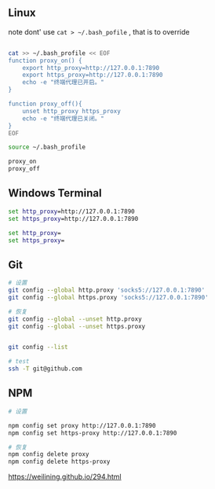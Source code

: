 
## Linux
note dont' use `cat > ~/.bash_pofile` , that is to override

```bash

cat >> ~/.bash_profile << EOF
function proxy_on() {
    export http_proxy=http://127.0.0.1:7890
    export https_proxy=http://127.0.0.1:7890
    echo -e "终端代理已开启。"
}

function proxy_off(){
    unset http_proxy https_proxy
    echo -e "终端代理已关闭。"
}
EOF

source ~/.bash_profile

proxy_on
proxy_off
```


## Windows Terminal

```cmd
set http_proxy=http://127.0.0.1:7890
set https_proxy=http://127.0.0.1:7890

set http_proxy=  
set https_proxy=
```


## Git

```bash
# 设置
git config --global http.proxy 'socks5://127.0.0.1:7890' 
git config --global https.proxy 'socks5://127.0.0.1:7890'

# 恢复
git config --global --unset http.proxy
git config --global --unset https.proxy


git config --list

# test
ssh -T git@github.com
```



## NPM
```bash
# 设置

npm config set proxy http://127.0.0.1:7890
npm config set https-proxy http://127.0.0.1:7890

# 恢复
npm config delete proxy
npm config delete https-proxy


```




https://weilining.github.io/294.html

